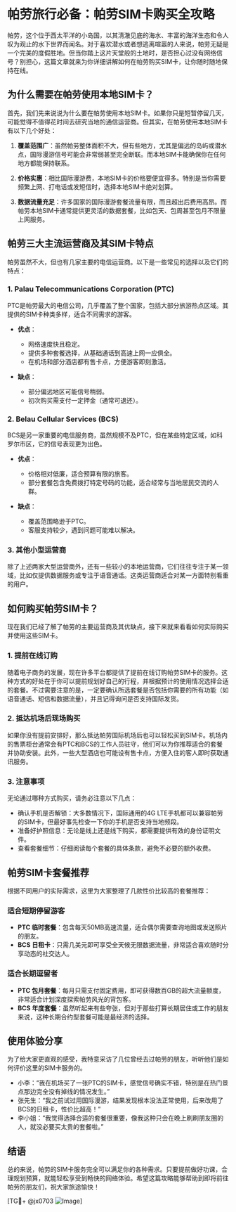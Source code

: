 # 帕劳旅行必备：帕劳SIM卡购买全攻略

帕劳，这个位于西太平洋的小岛国，以其清澈见底的海水、丰富的海洋生态和令人叹为观止的水下世界而闻名。对于喜欢潜水或者想逃离喧嚣的人来说，帕劳无疑是一个完美的度假胜地。但当你踏上这片天堂般的土地时，是否担心过没有网络信号？别担心，这篇文章就来为你详细讲解如何在帕劳购买SIM卡，让你随时随地保持在线。

## 为什么需要在帕劳使用本地SIM卡？

首先，我们先来说说为什么要在帕劳使用本地SIM卡。如果你只是短暂停留几天，可能觉得不值得花时间去研究当地的通信运营商。但其实，在帕劳使用本地SIM卡有以下几个好处：

1. **覆盖范围广**：虽然帕劳整体面积不大，但有些地方，尤其是偏远的岛屿或潜水点，国际漫游信号可能会非常弱甚至完全断联。而本地SIM卡能确保你在任何地方都能保持联系。
   
2. **价格实惠**：相比国际漫游费，本地SIM卡的价格要便宜得多。特别是当你需要频繁上网、打电话或发短信时，选择本地SIM卡绝对划算。

3. **数据流量充足**：许多国家的国际漫游套餐流量有限，而且超出后费用高昂。而帕劳本地SIM卡通常提供更灵活的数据套餐，比如包天、包周甚至包月不限量上网服务。

## 帕劳三大主流运营商及其SIM卡特点

帕劳虽然不大，但也有几家主要的电信运营商。以下是一些常见的选择以及它们的特点：

### 1. Palau Telecommunications Corporation (PTC)
PTC是帕劳最大的电信公司，几乎覆盖了整个国家，包括大部分旅游热点区域。其提供的SIM卡种类多样，适合不同需求的游客。

- **优点**：
  - 网络速度快且稳定。
  - 提供多种套餐选择，从基础通话到高速上网一应俱全。
  - 在机场和部分酒店都有售卡点，方便游客即刻激活。

- **缺点**：
  - 部分偏远地区可能信号稍弱。
  - 初次购买需支付一定押金（通常可退还）。

### 2. Belau Cellular Services (BCS)
BCS是另一家重要的电信服务商，虽然规模不及PTC，但在某些特定区域，如科罗尔市区，它的信号表现更为出色。

- **优点**：
  - 价格相对低廉，适合预算有限的旅客。
  - 部分套餐包含免费拨打特定号码的功能，适合经常与当地居民交流的人群。

- **缺点**：
  - 覆盖范围略逊于PTC。
  - 客服支持较少，遇到问题可能难以解决。

### 3. 其他小型运营商
除了上述两家大型运营商外，还有一些较小的本地运营商，它们往往专注于某一领域，比如仅提供数据服务或专注于语音通话。这类运营商适合对某一方面特别看重的用户。

## 如何购买帕劳SIM卡？

现在我们已经了解了帕劳的主要运营商及其优缺点，接下来就来看看如何实际购买并使用这些SIM卡。

### 1. 提前在线订购
随着电子商务的发展，现在许多平台都提供了提前在线订购帕劳SIM卡的服务。这种方式的好处在于你可以提前规划好自己的行程，并根据预计的使用情况选择合适的套餐。不过需要注意的是，一定要确认所选套餐是否包括你需要的所有功能（如语音通话、短信和数据流量），并且记得询问是否支持国际发货。

### 2. 抵达机场后现场购买
如果你没有提前安排好，那么抵达帕劳国际机场后也可以轻松买到SIM卡。机场内的售票柜台通常会有PTC和BCS的工作人员驻守，他们可以为你推荐适合的套餐并协助安装。此外，一些大型酒店也可能设有售卡点，方便入住的客人即时获取通讯服务。

### 3. 注意事项
无论通过哪种方式购买，请务必注意以下几点：
- 确认手机是否解锁：大多数情况下，国际通用的4G LTE手机都可以兼容帕劳的SIM卡，但最好事先检查一下你的手机是否支持当地频段。
- 准备好护照信息：无论是线上还是线下购买，都需要提供有效的身份证明文件。
- 查看套餐细节：仔细阅读每个套餐的具体条款，避免不必要的额外收费。

## 帕劳SIM卡套餐推荐

根据不同用户的实际需求，这里为大家整理了几款性价比较高的套餐推荐：

### 适合短期停留游客
- **PTC 临时套餐**：包含每天50MB高速流量，适合偶尔需要查询地图或发送照片的朋友。
- **BCS 日租卡**：只需几美元即可享受全天候无限数据流量，非常适合喜欢随时分享动态的社交达人。

### 适合长期逗留者
- **PTC 包月套餐**：每月只需支付固定费用，即可获得数百GB的超大流量额度，非常适合计划深度探索帕劳风光的背包客。
- **BCS 年度套餐**：虽然听起来有些夸张，但对于那些打算长期居住或工作的朋友来说，这种长期合约型套餐可能是最经济的选择。

## 使用体验分享

为了给大家更直观的感受，我特意采访了几位曾经去过帕劳的朋友，听听他们是如何评价这里的SIM卡服务的。

- 小李：“我在机场买了一张PTC的SIM卡，感觉信号确实不错，特别是在热门景点那边完全没有掉线的情况发生。”
- 张先生：“我之前试过用国际漫游，结果发现根本没法正常使用，后来改用了BCS的日租卡，性价比超高！”
- 李小姐：“我觉得选择合适的套餐很重要，像我这种只会在晚上刷刷朋友圈的人，就没必要买太贵的套餐啦。”

## 结语

总的来说，帕劳的SIM卡服务完全可以满足你的各种需求。只要提前做好功课，合理规划预算，就能轻松享受到畅快的网络体验。希望这篇攻略能够帮助到即将前往帕劳的朋友们，祝大家旅途愉快！

[TG💪+ @jx0703 ![Image](https://github.com/user-attachments/assets/dbca1d08-cadb-493c-b0ec-ad6f7a83f270)]